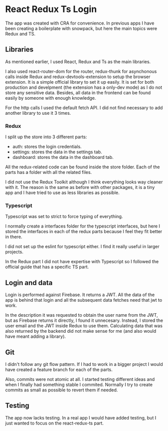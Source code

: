 # React Redux Ts Login

The app was created with CRA for convenience. In previous apps I have been creating a boilerplate with snowpack, but here the main topics were Redux and TS.

## Libraries

As mentioned earlier, I used React, Redux and Ts as the main libraries.

I also used react-router-dom for the router, redux-thunk for asynchonous calls inside Redux and redux-devtools-extension to setup the browser extension. It is a simple official library to set it up easily. It is set for both production and develpment (the extension has a only-dev mode) as I do not store any sensitive data. Besides, all data in the frontend can be found easily by someone with enough knowledge.

For the http calls I used the default fetch API. I did not find necessary to add another library to use it 3 times.

### Redux

I split up the store into 3 different parts:

- auth: stores the login credentials.
- settings: stores the data in the settings tab.
- dashboard: stores the data in the dashboard tab.

All the redux-related code can be found inside the store folder. Each of the parts has a folder with all the related files.

I did not use the Redux Toolkit although I think everything looks way cleaner with it. The reason is the same as before with other packages, it is a tiny app and I have tried to use as less libraries as possible.

### Typescript

Typescript was set to strict to force typing of everything.

I normally create a interfaces folder for the typescript interfaces, but here I stored the interfaces in each of the redux parts because I feel they fit better in there.

I did not set up the eslint for typescript either. I find it really useful in larger projects.

In the Redux part I did not have expertise with Typescript so I followed the official guide that has a specific TS part.

## Login and data

Login is performed against Firebase. It returns a JWT. All the data of the app is behind that login and all the subsequent data fetches need that jwt to work.

In the description it was requested to obtain the user name from the JWT, but as Firebase returns it directly, I found it unnecesary. Instead, I stored the user email and the JWT inside Redux to use them. Calculating data that was also returned by the backend did not make sense for me (and also would have meant adding a library).

## Git

I didn't follow any git flow pattern. If I had to work in a bigger project I would have created a feature branch for each of the parts.

Also, commits were not atomic at all. I started testing different ideas and when I finally had something stable I commited. Normally I try to create commits as small as possible to revert them if needed.

## Testing

The app now lacks testing. In a real app I would have added testing, but I just wanted to focus on the react-redux-ts part.
